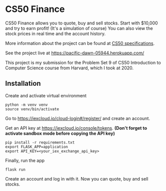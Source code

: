 # CS50 Finance

CS50 Finance allows you to quote, buy and sell stocks. Start with $10,000 and try to earn profit! (It's a simulation of course) You can also view the stock prices in real time and the account history.

More information about the project can be found at [CS50 specifications](https://cs50.harvard.edu/x/2022/psets/9/finance/).

See the project live at https://pacific-dawn-05944.herokuapp.com/

This project is my submission for the Problem Set 9 of CS50 Introduction to Computer Science course from Harvard, which I took at 2020.

## Installation

Create and activate virtual environment

    python -m venv venv
    source venv/bin/activate

Go to https://iexcloud.io/cloud-login#/register/ and create an account.

Get an API key at https://iexcloud.io/console/tokens. **(Don't forget to activate sandbox mode before copying the API key)**

    pip install -r requirements.txt
    export FLASK_APP=application
    export API_KEY=<your_iex_exchange_api_key>

Finally, run the app

    flask run

Create an account and log in with it. Now you can quote, buy and sell stocks.